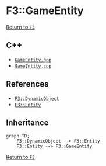 # F3::GameEntity

[Return to `F3`](/docs/F3.md)

## C++

- [`GameEntity.hpp`](/c++/include/GameEntity.hpp)
- [`GameEntity.cpp`](/c++/source/GameEntity.cpp)

## References

- [`F3::DynamicObject`](/docs/F3/DynamicObject.md)
- [`F3::Entity`](/docs/F3/Entity.md)

## Inheritance

```mermaid
graph TD;
    F3::DynamicObject --> F3::Entity
    F3::Entity --> F3::GameEntity
```

[Return to `F3`](/docs/F3.md)